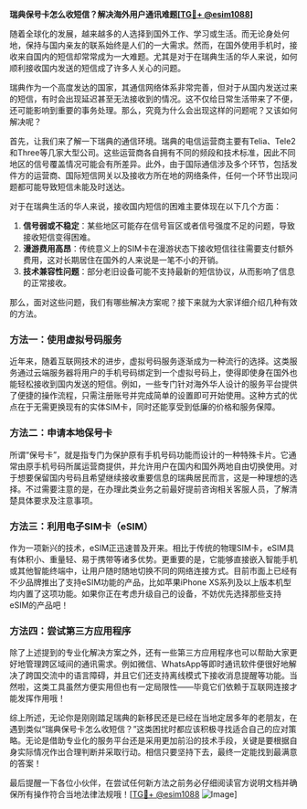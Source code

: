 **瑞典保号卡怎么收短信？解决海外用户通讯难题[[TG💪+ @esim1088](https://t.me/s/esim1088)]**

随着全球化的发展，越来越多的人选择到国外工作、学习或生活。而无论身处何地，保持与国内亲友的联系始终是人们的一大需求。然而，在国外使用手机时，接收来自国内的短信却常常成为一大难题。尤其是对于在瑞典生活的华人来说，如何顺利接收国内发送的短信成了许多人关心的问题。

瑞典作为一个高度发达的国家，其通信网络体系非常完善，但对于从国内发送过来的短信，有时会出现延迟甚至无法接收到的情况。这不仅给日常生活带来了不便，还可能影响到重要的事务处理。那么，究竟为什么会出现这样的问题呢？又该如何解决呢？

首先，让我们来了解一下瑞典的通信环境。瑞典的电信运营商主要有Telia、Tele2和Three等几家大型公司。这些运营商各自拥有不同的频段和技术标准，因此不同地区的信号覆盖情况可能会有所差异。此外，由于国际通信涉及多个环节，包括发件方的运营商、国际短信网关以及接收方所在地的网络条件，任何一个环节出现问题都可能导致短信未能及时送达。

对于在瑞典生活的华人来说，接收国内短信的困难主要体现在以下几个方面：

1. **信号弱或不稳定**：某些地区可能存在信号盲区或者信号强度不足的问题，导致接收短信变得困难。
2. **漫游费用高昂**：传统意义上的SIM卡在漫游状态下接收短信往往需要支付额外费用，这对长期居住在国外的人来说是一笔不小的开销。
3. **技术兼容性问题**：部分老旧设备可能不支持最新的短信协议，从而影响了信息的正常接收。

那么，面对这些问题，我们有哪些解决方案呢？接下来就为大家详细介绍几种有效的方法。

### 方法一：使用虚拟号码服务

近年来，随着互联网技术的进步，虚拟号码服务逐渐成为一种流行的选择。这类服务通过云端服务器将用户的手机号码绑定到一个虚拟号码上，使得即使身在国外也能轻松接收到国内发送的短信。例如，一些专门针对海外华人设计的服务平台提供了便捷的操作流程，只需注册账号并完成简单的设置即可开始使用。这种方式的优点在于无需更换现有的实体SIM卡，同时还能享受到低廉的价格和服务保障。

### 方法二：申请本地保号卡

所谓“保号卡”，就是指专门为保护原有手机号码功能而设计的一种特殊卡片。它通常由原手机号码所属运营商提供，并允许用户在国内和国外两地自由切换使用。对于想要保留国内号码且希望继续接收重要信息的瑞典居民而言，这是一种理想的选择。不过需要注意的是，在办理此类业务之前最好提前咨询相关客服人员，了解清楚具体要求及注意事项。

### 方法三：利用电子SIM卡（eSIM）

作为一项新兴的技术，eSIM正迅速普及开来。相比于传统的物理SIM卡，eSIM具有体积小、重量轻、易于携带等诸多优势。更重要的是，它能够直接嵌入智能手机或其他智能终端中，让用户随时随地切换不同的网络连接方式。目前市面上已经有不少品牌推出了支持eSIM功能的产品，比如苹果iPhone XS系列及以上版本机型均内置了这项功能。如果你正在考虑升级自己的设备，不妨优先选择那些支持eSIM的产品吧！

### 方法四：尝试第三方应用程序

除了上述提到的专业化解决方案之外，还有一些第三方应用程序也可以帮助大家更好地管理跨区域间的通讯需求。例如微信、WhatsApp等即时通讯软件便很好地解决了跨国交流中的语言障碍，并且它们还支持离线模式下接收消息提醒等功能。当然啦，这类工具虽然方便实用但也有一定局限性——毕竟它们依赖于互联网连接才能发挥作用哦！

综上所述，无论你是刚刚踏足瑞典的新移民还是已经在当地定居多年的老朋友，在遇到类似“瑞典保号卡怎么收短信？”这类困扰时都应该积极寻找适合自己的应对策略。无论是借助专业化的服务平台还是采用更加前沿的技术手段，关键是要根据自身实际情况作出合理判断并采取行动。相信只要坚持下去，最终一定能找到最满意的答案！

最后提醒一下各位小伙伴，在尝试任何新方法之前务必仔细阅读官方说明文档并确保所有操作符合当地法律法规哦！[[TG💪+ @esim1088](https://t.me/s/esim1088) ![Image](https://i.postimg.cc/4NQfJmqS/Snipaste-2025-05-13-00-14-12.png)]